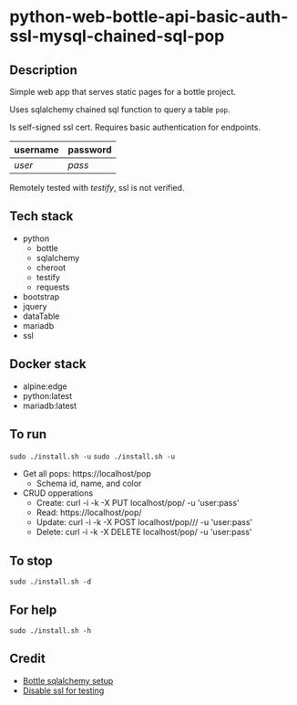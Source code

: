 # python-web-bottle-api-basic-auth-ssl-mysql-chained-sql-pop

## Description
Simple web app that serves static pages
for a bottle project.

Uses sqlalchemy chained sql function to query a table `pop`.

Is self-signed ssl cert.
Requires basic authentication for endpoints.

| username | password |
| -------- | -------- |
| *user* | *pass* |

Remotely tested with *testify*, ssl is not verified.

## Tech stack
- python
  - bottle
  - sqlalchemy
  - cheroot
  - testify
  - requests
- bootstrap
- jquery
- dataTable
- mariadb
- ssl

## Docker stack
- alpine:edge
- python:latest
- mariadb:latest

## To run
`sudo ./install.sh -u`
`sudo ./install.sh -u`
- Get all pops: https://localhost/pop
  - Schema id, name, and color
- CRUD opperations
  - Create: curl -i -k -X PUT localhost/pop/<id> -u 'user:pass'
  - Read: https://localhost/pop/<id>
  - Update: curl -i -k -X POST localhost/pop/<id>/<name>/<color>  -u 'user:pass'
  - Delete: curl -i -k -X DELETE localhost/pop/<id>  -u 'user:pass'

## To stop
`sudo ./install.sh -d`

## For help
`sudo ./install.sh -h`

## Credit
- [Bottle sqlalchemy setup](https://github.com/iurisilvio/bottle-sqlalchemy/blob/master/examples/basic.py)
- [Disable ssl for testing](https://stackoverflow.com/questions/23013220/max-retries-exceeded-with-url-in-requests)